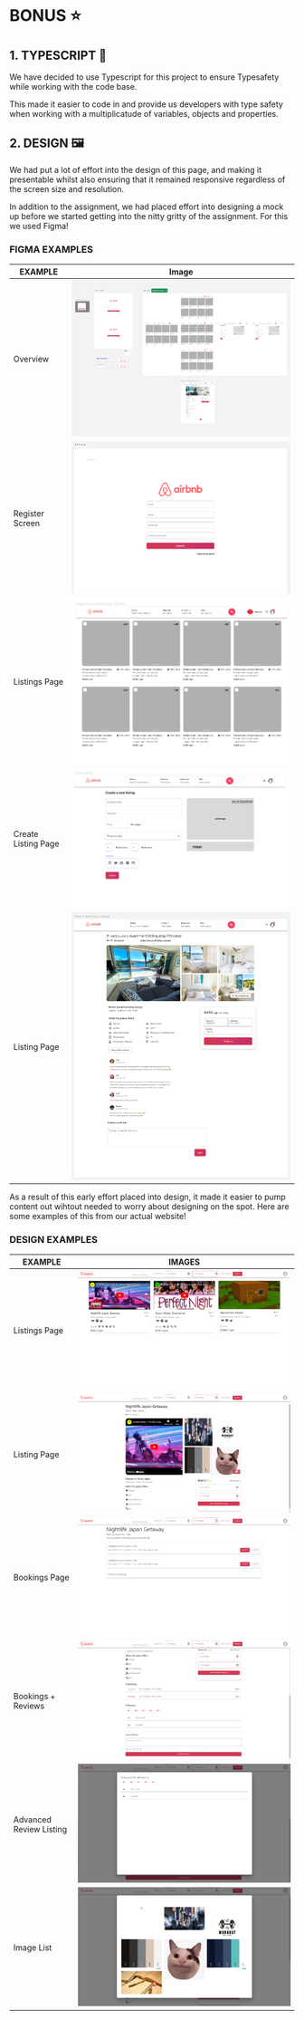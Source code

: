 # BONUS ⭐

## 1. TYPESCRIPT 💖

We have decided to use Typescript for this project to ensure Typesafety while working with the code base.

This made it easier to code in and provide us developers with type safety when working with a multiplicatude of variables, objects and properties.

## 2. DESIGN 🖼️

We had put a lot of effort into the design of this page, and making it presentable whilst also ensuring that it remained responsive regardless of the screen size and resolution.

In addition to the assignment, we had placed effort into designing a mock up before we started getting into the nitty gritty of the assignment. For this we used Figma!

### FIGMA EXAMPLES

| EXAMPLE             | Image                                                     |
| ------------------- | --------------------------------------------------------- |
| Overview            | ![Overview](./mdAssets/bonusAssets/figma1.png)            |
| Register Screen     | ![Register Screen](./mdAssets/bonusAssets/figma2.png)     |
| Listings Page       | ![Listings Page](./mdAssets/bonusAssets/figma3.png)       |
| Create Listing Page | ![Create Listing Page](./mdAssets/bonusAssets/figma4.png) |
| Listing Page        | ![Listing Page](./mdAssets/bonusAssets/figma5.png)        |

As a result of this early effort placed into design, it made it easier to pump content out wihtout needed to worry about designing on the spot. Here are some examples of this from our actual website!

### DESIGN EXAMPLES

| EXAMPLE                 | IMAGES                                 |
| ----------------------- | -------------------------------------- |
| Listings Page           | ![a](./mdAssets/bonusAssets/page1.png) |
| Listing Page            | ![a](./mdAssets/bonusAssets/page2.png) |
| Bookings Page           | ![a](./mdAssets/bonusAssets/page3.png) |
| Bookings + Reviews      | ![a](./mdAssets/bonusAssets/page4.png) |
| Advanced Review Listing | ![a](./mdAssets/bonusAssets/page5.png) |
| Image List              | ![a](./mdAssets/bonusAssets/page6.png) |
